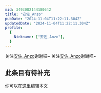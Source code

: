 ```yaml
---
mid: 3493082144180642
title: "安佐_Anzo"
pubDate: "2024-11-04T11:22:11.304Z"
updatedDate: "2024-11-04T11:22:11.304Z"
profile:
  {
    Nickname: ["安佐_Anzo"],
  }
---
```


关注[安佐_Anzo](https://space.bilibili.com/3493082144180642)谢谢喵~ 关注[安佐_Anzo](https://space.bilibili.com/3493082144180642)谢谢喵~

## 此条目有待补充
你可以在[这里](https://github.com/Yuhanawa/VTuber.ICU-Content/edit/master/v/安佐_Anzo/index.md)编辑本文

